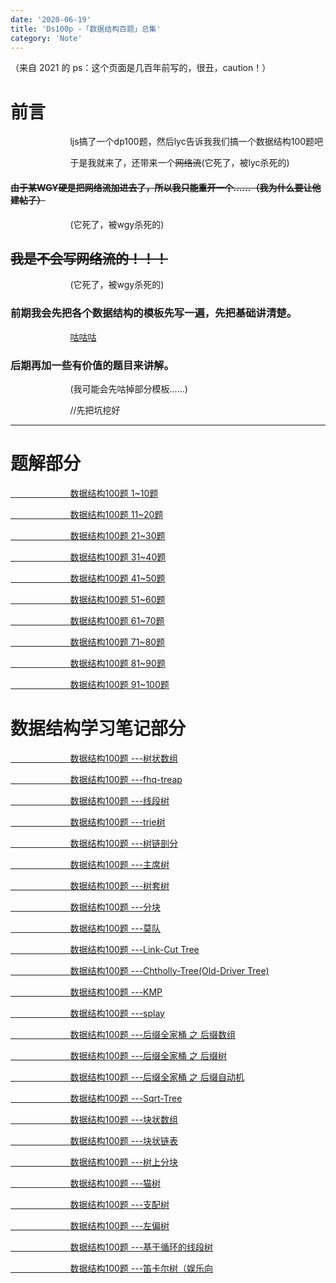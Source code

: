 ```yaml
---
date: '2020-06-19'
title: 'Ds100p -「数据结构百题」总集'
category: 'Note'
---
```


（来自 2021 的 ps：这个页面是几百年前写的，很丑，caution！）

# 前言

$\qquad \qquad \qquad$ljs搞了一个dp100题，然后lyc告诉我我们搞一个数据结构100题吧

$\qquad \qquad \qquad$于是我就来了，还带来一个~~网络流~~(它死了，被lyc杀死的)

#### ~~由于某WGY硬是把网络流加进去了，所以我只能重开一个……（我为什么要让他建帖子）~~
$\qquad \qquad \qquad$(它死了，被wgy杀死的)
## ~~我是不会写网络流的！！！~~
$\qquad \qquad \qquad$(它死了，被wgy杀死的)
### 前期我会先把各个数据结构的模板先写一遍，先把基础讲清楚。

$\qquad \qquad \qquad$<a href = "https://image.baidu.com/search/index?tn=baiduimage&ct=201326592&lm=-1&cl=2&ie=gb18030&word=%B9%BE%B9%BE%B9%BE&fr=ala&ala=1&alatpl=adress&pos=0&hs=2&xthttps=111111" class="ui gray label">咕咕咕</a>

### 后期再加一些有价值的题目来讲解。

$\qquad \qquad \qquad$(我可能会先咕掉部分模板……)

$\qquad \qquad \qquad$//先把坑挖好


----

# 题解部分

[$\qquad \qquad \qquad$数据结构100题 1~10题](https://www.cnblogs.com/orchid-any/p/13695912.html)

[$\qquad \qquad \qquad$数据结构100题 11~20题](https://www.cnblogs.com/orchid-any/p/13696025.html)

[$\qquad \qquad \qquad$数据结构100题 21~30题](https://www.cnblogs.com/orchid-any/p/13696030.html)

[$\qquad \qquad \qquad$数据结构100题 31~40题](https://www.cnblogs.com/orchid-any/p/13696038.html)

[$\qquad \qquad \qquad$数据结构100题 41~50题](https://www.cnblogs.com/orchid-any/p/13696395.html)

[$\qquad \qquad \qquad$数据结构100题 51~60题](https://www.cnblogs.com/orchid-any/p/13696498.html)

[$\qquad \qquad \qquad$数据结构100题 61~70题](https://www.cnblogs.com/orchid-any/p/13696514.html)

[$\qquad \qquad \qquad$数据结构100题 71~80题](https://www.cnblogs.com/orchid-any/p/13696522.html)

[$\qquad \qquad \qquad$数据结构100题 81~90题](https://www.cnblogs.com/orchid-any/p/13696551.html)

[$\qquad \qquad \qquad$数据结构100题 91~100题](https://www.cnblogs.com/orchid-any/p/13696565.html)

# 数据结构学习笔记部分

[$\qquad \qquad \qquad$数据结构100题 ---树状数组](/2020/02/05/DS100P-BINARY-INDEXED-TREE/)

[$\qquad \qquad \qquad$数据结构100题 ---fhq-treap](/2020/02/06/DS100P-FHQ-TREAP/)

[$\qquad \qquad \qquad$数据结构100题 ---线段树](/2020/02/07/DS100P-SEGMENT-TREE/)

[$\qquad \qquad \qquad$数据结构100题 ---trie树](/2020/02/07/DS100P-TRIE/)

[$\qquad \qquad \qquad$数据结构100题 ---树链剖分](/2020/02/07/DS100P-TREE-CHAIN-SPLITTING/)

[$\qquad \qquad \qquad$数据结构100题 ---主席树](/2020/02/07/DS100P-CHAIRMAN-TREE/)

[$\qquad \qquad \qquad$数据结构100题 ---树套树](/2020/02/07/DS100P-TREE-COVER-TREE/)

[$\qquad \qquad \qquad$数据结构100题 ---分块](/2020/02/07/DS100P-FENKUAI/)

[$\qquad \qquad \qquad$数据结构100题 ---莫队](/2020/02/07/DS100P-MO-ALGORITHM/)

[$\qquad \qquad \qquad$数据结构100题 ---Link-Cut Tree](/2020/02/07/DS100P-LINK-CUT-TREE/)

[$\qquad \qquad \qquad$数据结构100题 ---Chtholly-Tree(Old-Driver Tree)](/2020/02/07/DS100P-CHTHOLLY-TREE/)

[$\qquad \qquad \qquad$数据结构100题 ---KMP](/2020/02/07/DS100P-KMP-STRING/)

[$\qquad \qquad \qquad$数据结构100题 ---splay](/2020/02/07/DS100P-SPLAY/)

[$\qquad \qquad \qquad$数据结构100题 ---后缀全家桶 之 后缀数组](/2020/02/07/DS100P-SUFFIX-ARRAY/)

[$\qquad \qquad \qquad$数据结构100题 ---后缀全家桶 之 后缀树](/2020/02/07/DS100P-SUFFIX-TREE/)

[$\qquad \qquad \qquad$数据结构100题 ---后缀全家桶 之 后缀自动机](/2020/02/07/DS100P-SUFFIX-AUTOMATON/)

[$\qquad \qquad \qquad$数据结构100题 ---Sqrt-Tree](/2020/02/07/DS100P-SQRT-TREE/)

[$\qquad \qquad \qquad$数据结构100题 ---块状数组](/2020/02/07/DS100P-BLOCK-ARRAY/)

[$\qquad \qquad \qquad$数据结构100题 ---块状链表](/2020/02/07/DS100P-BLOCK-LIST/)

[$\qquad \qquad \qquad$数据结构100题 ---树上分块](/2020/02/07/DS100P-BLOCK-LIST/)

[$\qquad \qquad \qquad$数据结构100题 ---猫树](/2020/02/08/DS100P-CAT-TREE/)

<!-- [$\qquad \qquad \qquad$数据结构100题 ---基环树](/2020/02/08/DS100P-BASE-RING-TREE/) -->

[$\qquad \qquad \qquad$数据结构100题 ---支配树](/2020/02/08/DS100P-DOMINATION-TREE/)

[$\qquad \qquad \qquad$数据结构100题 ---左偏树](/2020/02/08/DS100P-DOMINATION-TREE/)

<!-- [$\qquad \qquad \qquad$数据结构100题 ---环套树](/2020/02/08/DS100P-RING-TREE/) -->

<!-- [$\qquad \qquad \qquad$数据结构100题 ---虚树](/2020/02/08/DS100P-VIRTUAL-TREE/) -->

<!-- [$\qquad \qquad \qquad$数据结构100题 ---博弈树](/2020/02/08/DS100P-GAME-TREE/) -->

<!-- [$\qquad \qquad \qquad$数据结构100题 ---圆方树](/2020/02/08/DS100P-ROUND-SQUARE-TREE/) -->

[$\qquad \qquad \qquad$数据结构100题 ---基于循环的线段树](/2020/02/08/DS100P-SEGMENT-TREE-WITH-LOOP/)

[$\qquad \qquad \qquad$数据结构100题 ---笛卡尔树（娱乐向](/2020/02/08/DS100P-CARTESIAN-TREE/)